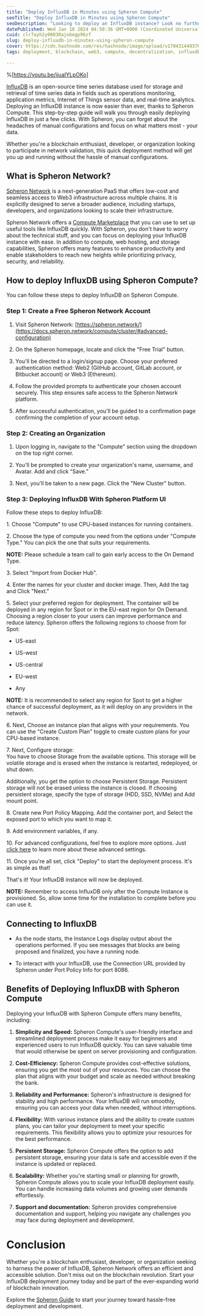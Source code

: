 ```yaml
---
title: "Deploy InfluxDB in Minutes using Spheron Compute"
seoTitle: "Deploy InfluxDB in Minutes using Spheron Compute"
seoDescription: "Looking to deploy an InfluxDB instance? Look no further! Our step-by-step guide shows you how to easily deploy InfluxDB using Spheron Compute."
datePublished: Wed Jan 10 2024 04:50:36 GMT+0000 (Coordinated Universal Time)
cuid: clr7ayh2y00030ajobegp96zf
slug: deploy-influxdb-in-minutes-using-spheron-compute
cover: https://cdn.hashnode.com/res/hashnode/image/upload/v1704314493766/244d5b8d-594d-40e0-bf10-2fbfe758abc7.png
tags: deployment, blockchain, web3, compute, decentralization, influxdb, spheron

---
```


%[https://youtu.be/iiuaIYLpOKo] 

[InfluxDB](https://www.influxdata.com/) is an open-source time series database used for storage and retrieval of time series data in fields such as operations monitoring, application metrics, Internet of Things sensor data, and real-time analytics. Deploying an InfluxDB instance is now easier than ever, thanks to Spheron Compute. This step-by-step guide will walk you through easily deploying InfluxDB in just a few clicks. With Spheron, you can forget about the headaches of manual configurations and focus on what matters most - your data.

Whether you're a blockchain enthusiast, developer, or organization looking to participate in network validation, this quick deployment method will get you up and running without the hassle of manual configurations.

## **What is Spheron Network?**

[Spheron Network](https://spheron.network/) is a next-generation PaaS that offers low-cost and seamless access to Web3 infrastructure across multiple chains. It is explicitly designed to serve a broader audience, including startups, developers, and organizations looking to scale their infrastructure.

Spheron Network offers a [Compute Marketplace](https://docs.spheron.network/marketplace-guide/) that you can use to set up useful tools like InfluxDB quickly. With Spheron, you don't have to worry about the technical stuff, and you can focus on deploying your InfluxDB instance with ease. In addition to compute, web hosting, and storage capabilities, Spheron offers many features to enhance productivity and enable stakeholders to reach new heights while prioritizing privacy, security, and reliability.

## **How to deploy InfluxDB using Spheron Compute?**

You can follow these steps to deploy InfluxDB on Spheron Compute.

### **Step 1: Create a Free Spheron Network Account**

1. Visit Spheron Network: [https://spheron.network/](https://docs.spheron.network/compute/cluster/#advanced-configuration)
    
2. On the Spheron homepage, locate and click the "Free Trial" button.
    
3. You'll be directed to a login/signup page. Choose your preferred authentication method: Web2 (GitHub account, GitLab account, or Bitbucket account) or Web3 (Ethereum).
    
4. Follow the provided prompts to authenticate your chosen account securely. This step ensures safe access to the Spheron Network platform.
    
5. After successful authentication, you'll be guided to a confirmation page confirming the completion of your account setup.
    

### **Step 2: Creating an Organization**

1. Upon logging in, navigate to the "Compute" section using the dropdown on the top right corner.
    
2. You'll be prompted to create your organization's name, username, and Avatar. Add and click “Save.”
    
3. Next, you'll be taken to a new page. Click the "New Cluster" button.
    

### **Step 3: Deploying InfluxDB With Spheron Platform UI**

Follow these steps to deploy InfluxDB:

1\. Choose "Compute" to use CPU-based instances for running containers.

2\. Choose the type of compute you need from the options under "Compute Type." You can pick the one that suits your requirements. 

**NOTE:** Please schedule a team call to gain early access to the On Demand Type.

3\. Select "Import from Docker Hub".

4\. Enter the names for your cluster and docker image. Then, Add the tag and Click "Next."

5\. Select your preferred region for deployment. The container will be deployed in any region for Spot or in the EU-east region for On Demand. Choosing a region closer to your users can improve performance and reduce latency. Spheron offers the following regions to choose from for Spot:

* US-east
    
* US-west
    
* US-central
    
* EU-west
    
* Any
    

**NOTE:** It is recommended to select any region for Spot to get a higher chance of successful deployment, as it will deploy on any providers in the network.

6\. Next, Choose an instance plan that aligns with your requirements. You can use the "Create Custom Plan" toggle to create custom plans for your CPU-based instance.

7\. Next, Configure storage:  
You have to choose Storage from the available options. This storage will be volatile storage and is erased when the instance is restarted, redeployed, or shut down.

Additionally, you get the option to choose Persistent Storage. Persistent storage will not be erased unless the instance is closed. If choosing persistent storage, specify the type of storage (HDD, SSD, NVMe) and Add mount point.

8\. Create new Port Policy Mapping. Add the container port, and Select the exposed port to which you want to map it.

9\. Add environment variables, if any.

10\. For advanced configurations, feel free to explore more options. Just [click here](https://docs.spheron.network/compute/cluster/#advanced-configuration) to learn more about these advanced settings.

11\. Once you're all set, click "Deploy" to start the deployment process. It's as simple as that!

That's it! Your InfluxDB instance will now be deployed.

**NOTE:** Remember to access InfluxDB only after the Compute Instance is provisioned. So, allow some time for the installation to complete before you can use it.

## **Connecting to InfluxDB**

* As the node starts, the Instance Logs display output about the operations performed. If you see messages that blocks are being proposed and finalized, you have a running node.
    
* To interact with your InfluxDB, use the Connection URL provided by Spheron under Port Policy Info for port 8086. 
    

## **Benefits of Deploying InfluxDB with Spheron Compute**

Deploying your InfluxDB with Spheron Compute offers many benefits, including:

1. **Simplicity and Speed:** Spheron Compute's user-friendly interface and streamlined deployment process make it easy for beginners and experienced users to run InfluxDB quickly. You can save valuable time that would otherwise be spent on server provisioning and configuration.
    
2. **Cost-Efficiency:** Spheron Compute provides cost-effective solutions, ensuring you get the most out of your resources. You can choose the plan that aligns with your budget and scale as needed without breaking the bank.
    
3. **Reliability and Performance:** Spheron's infrastructure is designed for stability and high performance. Your InfluxDB will run smoothly, ensuring you can access your data when needed, without interruptions.
    
4. **Flexibility:** With various instance plans and the ability to create custom plans, you can tailor your deployment to meet your specific requirements. This flexibility allows you to optimize your resources for the best performance.
    
5. **Persistent Storage:** Spheron Compute offers the option to add persistent storage, ensuring your data is safe and accessible even if the instance is updated or replaced.
    
6. **Scalability:** Whether you're starting small or planning for growth, Spheron Compute allows you to scale your InfluxDB deployment easily. You can handle increasing data volumes and growing user demands effortlessly.
    
7. **Support and documentation:** Spheron provides comprehensive documentation and support, helping you navigate any challenges you may face during deployment and development.
    

# **Conclusion**

Whether you're a blockchain enthusiast, developer, or organization seeking to harness the power of InfluxDB, Spheron Network offers an efficient and accessible solution. Don't miss out on the blockchain revolution. Start your InfluxDB deployment journey today and be part of the ever-expanding world of blockchain innovation.

Explore the [Spheron Guide](https://docs.spheron.network/) to start your journey toward hassle-free deployment and development.